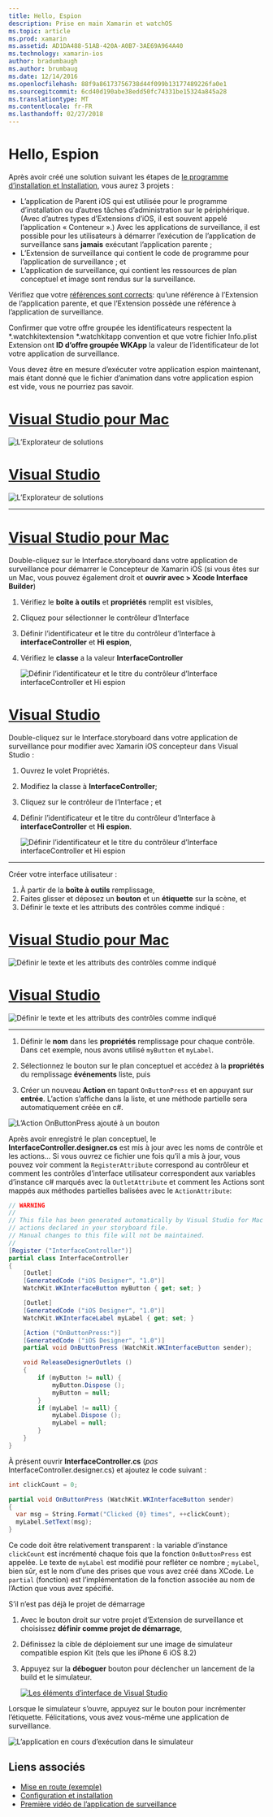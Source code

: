 ```yaml
---
title: Hello, Espion
description: Prise en main Xamarin et watchOS
ms.topic: article
ms.prod: xamarin
ms.assetid: AD1DA488-51AB-420A-A0B7-3AE69A964A40
ms.technology: xamarin-ios
author: bradumbaugh
ms.author: brumbaug
ms.date: 12/14/2016
ms.openlocfilehash: 88f9a86173756738d44f099b13177489226fa0e1
ms.sourcegitcommit: 6cd40d190abe38edd50fc74331be15324a845a28
ms.translationtype: MT
ms.contentlocale: fr-FR
ms.lasthandoff: 02/27/2018
---
```

# <a name="hello-watch"></a>Hello, Espion

Après avoir créé une solution suivant les étapes de [le programme d’installation et Installation](~/ios/watchos/get-started/installation.md), vous aurez 3 projets :

- L’application de Parent iOS qui est utilisée pour le programme d’installation ou d’autres tâches d’administration sur le périphérique. (Avec d’autres types d’Extensions d’iOS, il est souvent appelé l’application « Conteneur ».) Avec les applications de surveillance, il est possible pour les utilisateurs à démarrer l’exécution de l’application de surveillance sans **jamais** exécutant l’application parente ;
- L’Extension de surveillance qui contient le code de programme pour l’application de surveillance ; et
- L’application de surveillance, qui contient les ressources de plan conceptuel et image sont rendus sur la surveillance.

Vérifiez que votre [références sont corrects](~/ios/watchos/get-started/project-references.md): qu’une référence à l’Extension de l’application parente, et que l’Extension possède une référence à l’application de surveillance.

Confirmer que votre offre groupée les identificateurs respectent la \*.watchkitextension \*.watchkitapp convention et que votre fichier Info.plist Extension ont **ID d’offre groupée WKApp** la valeur de l’identificateur de lot votre application de surveillance.

Vous devez être en mesure d’exécuter votre application espion maintenant, mais étant donné que le fichier d’animation dans votre application espion est vide, vous ne pourriez pas savoir.

# <a name="visual-studio-for-mactabvsmac"></a>[Visual Studio pour Mac](#tab/vsmac)

![](hello-watch-images/projectstructure.png "L’Explorateur de solutions")

# <a name="visual-studiotabvswin"></a>[Visual Studio](#tab/vswin)

![](hello-watch-images/vs-projectstructure.png "L’Explorateur de solutions")

-----

# <a name="visual-studio-for-mactabvsmac"></a>[Visual Studio pour Mac](#tab/vsmac)
    
Double-cliquez sur le Interface.storyboard dans votre application de surveillance pour démarrer le Concepteur de Xamarin iOS (si vous êtes sur un Mac, vous pouvez également droit et **ouvrir avec > Xcode Interface Builder**)


1.  Vérifiez le **boîte à outils** et **propriétés** remplit est visibles,
1.  Cliquez pour sélectionner le contrôleur d’Interface
1.  Définir l’identificateur et le titre du contrôleur d’Interface à **interfaceController** et **Hi espion**,
1.  Vérifiez le **classe** a la valeur **InterfaceController**

    ![](hello-watch-images/interfacecontrollerattributes.png "Définir l’identificateur et le titre du contrôleur d’Interface interfaceController et Hi espion")

# <a name="visual-studiotabvswin"></a>[Visual Studio](#tab/vswin)

Double-cliquez sur le Interface.storyboard dans votre application de surveillance pour modifier avec Xamarin iOS concepteur dans Visual Studio :

1.  Ouvrez le volet Propriétés.
1.  Modifiez la classe à **InterfaceController**;
1.  Cliquez sur le contrôleur de l’Interface ; et
1.  Définir l’identificateur et le titre du contrôleur d’Interface à **interfaceController** et **Hi espion**.

    ![](hello-watch-images/vs-interfacecontrollerattributes.png "Définir l’identificateur et le titre du contrôleur d’Interface interfaceController et Hi espion")

-----


Créer votre interface utilisateur :

1. À partir de la **boîte à outils** remplissage,
1. Faites glisser et déposez un **bouton** et un **étiquette** sur la scène, et
1. Définir le texte et les attributs des contrôles comme indiqué :

# <a name="visual-studio-for-mactabvsmac"></a>[Visual Studio pour Mac](#tab/vsmac)

![](hello-watch-images/draganddrop.png "Définir le texte et les attributs des contrôles comme indiqué")

# <a name="visual-studiotabvswin"></a>[Visual Studio](#tab/vswin)

![](hello-watch-images/vs-draganddrop.png "Définir le texte et les attributs des contrôles comme indiqué")

-----

1. Définir le **nom** dans les **propriétés** remplissage pour chaque contrôle. Dans cet exemple, nous avons utilisé `myButton` et `myLabel`.

1. Sélectionnez le bouton sur le plan conceptuel et accédez à la **propriétés** du remplissage **événements** liste, puis

1. Créer un nouveau **Action** en tapant `OnButtonPress` et en appuyant sur **entrée**.
  L’action s’affiche dans la liste, et une méthode partielle sera automatiquement créée en c#.

![](hello-watch-images/buttonaction.png "L’Action OnButtonPress ajouté à un bouton")

Après avoir enregistré le plan conceptuel, le **InterfaceController.designer.cs** est mis à jour avec les noms de contrôle et les actions... Si vous ouvrez ce fichier une fois qu’il a mis à jour, vous pouvez voir comment la `RegisterAttribute` correspond au contrôleur et comment les contrôles d’interface utilisateur correspondent aux variables d’instance c# marqués avec la `OutletAttribute` et comment les Actions sont mappés aux méthodes partielles balisées avec le `ActionAttribute`:

```csharp
// WARNING
//
// This file has been generated automatically by Visual Studio for Mac from the outlets and
// actions declared in your storyboard file.
// Manual changes to this file will not be maintained.
//
[Register ("InterfaceController")]
partial class InterfaceController
{
    [Outlet]
    [GeneratedCode ("iOS Designer", "1.0")]
    WatchKit.WKInterfaceButton myButton { get; set; }

    [Outlet]
    [GeneratedCode ("iOS Designer", "1.0")]
    WatchKit.WKInterfaceLabel myLabel { get; set; }

    [Action ("OnButtonPress:")]
    [GeneratedCode ("iOS Designer", "1.0")]
    partial void OnButtonPress (WatchKit.WKInterfaceButton sender);

    void ReleaseDesignerOutlets ()
    {
        if (myButton != null) {
            myButton.Dispose ();
            myButton = null;
        }
        if (myLabel != null) {
            myLabel.Dispose ();
            myLabel = null;
        }
    }
}
```

À présent ouvrir **InterfaceController.cs** (*pas* InterfaceController.designer.cs) et ajoutez le code suivant :

```csharp
int clickCount = 0;

partial void OnButtonPress (WatchKit.WKInterfaceButton sender)
{
  var msg = String.Format("Clicked {0} times", ++clickCount);
  myLabel.SetText(msg);
}

```

Ce code doit être relativement transparent : la variable d’instance `clickCount` est incrémenté chaque fois que la fonction `OnButtonPress` est appelée. Le texte de `myLabel` est modifié pour refléter ce nombre ; `myLabel`, bien sûr, est le nom d’une des prises que vous avez créé dans XCode. Le `partial` (fonction) est l’implémentation de la fonction associée au nom de l’Action que vous avez spécifié.

S’il n’est pas déjà le projet de démarrage

1. Avec le bouton droit sur votre projet d’Extension de surveillance et choisissez **définir comme projet de démarrage**,

1. Définissez la cible de déploiement sur une image de simulateur compatible espion Kit (tels que les iPhone 6 iOS 8.2)

1. Appuyez sur la **déboguer** bouton pour déclencher un lancement de la build et le simulateur.

    [ ![](hello-watch-images/readytodebug-sml.png "Les éléments d’interface de Visual Studio")](hello-watch-images/readytodebug.png)

Lorsque le simulateur s’ouvre, appuyez sur le bouton pour incrémenter l’étiquette.
Félicitations, vous avez vous-même une application de surveillance.

![](hello-watch-images/running.png "L’application en cours d’exécution dans le simulateur")


## <a name="related-links"></a>Liens associés

- [Mise en route (exemple)](https://developer.xamarin.com/samples/monotouch/WatchKit/GettingStarted/)
- [Configuration et installation](~/ios/watchos/get-started/installation.md)
- [Première vidéo de l’application de surveillance](http://blog.xamarin.com/your-first-watch-kit-app/)
